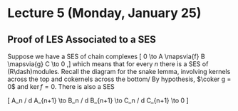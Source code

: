# Lecture 5 (Monday, January 25)

## Proof of LES Associated to a SES

Suppose we have a SES of chain complexes
\[
0 \to A \mapsvia{f} B \mapsvia{g} C \to 0
,\]
which means that for every $n$ there is a SES of \(R\dash\)modules.
Recall the diagram for the snake lemma, involving kernels across the top and cokernels across the bottom/
By hypothesis, $\coker g = 0$ and $\ker f = 0$.
There is also a SES 

\[
A_n / d A_{n+1} 
\to 
B_n / d B_{n+1} 
\to 
C_n / d C_{n+1} 
\to 
0
\]
